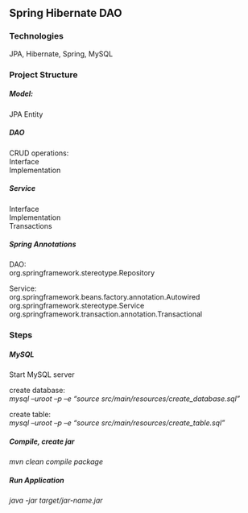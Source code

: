 ## Spring Hibernate DAO

### Technologies
JPA, Hibernate, Spring, MySQL <br />


### Project Structure
##### Model: <br />
JPA Entity <br />

##### DAO
CRUD operations: <br />
Interface <br />
Implementation <br />


##### Service
Interface  <br />
Implementation  <br />
Transactions  <br />


##### Spring Annotations
DAO:  <br />
org.springframework.stereotype.Repository <br />

Service:  <br />
org.springframework.beans.factory.annotation.Autowired <br />
org.springframework.stereotype.Service <br />
org.springframework.transaction.annotation.Transactional <br />




### Steps
##### MySQL
Start MySQL server  <br />

create database: <br />
*mysql –uroot –p –e “source src/main/resources/create_database.sql”*

create table:  <br />
*mysql –uroot –p –e “source src/main/resources/create_table.sql”*  <br />


##### Compile, create jar
*mvn clean compile package*  <br />


##### Run Application
*java -jar target/jar-name.jar* <br />



